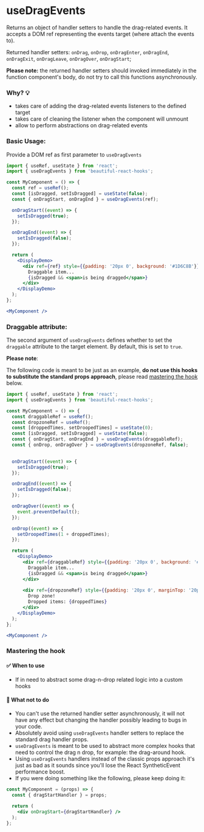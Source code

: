 # useDragEvents 

Returns an object of handler setters to handle the drag-related events.
It accepts a DOM ref representing the events target (where attach the events to).

Returned handler setters: `onDrag`, `onDrop`, `onDragEnter`, `onDragEnd`, `onDragExit`, `onDragLeave`, `onDragOver`, `onDragStart`;

**Please note:** the returned handler setters should invoked immediately in the function component's body, do not try to
call this functions asynchronously.

### Why? 💡

- takes care of adding the drag-related events listeners to the defined target
- takes care of cleaning the listener when the component will unmount
- allow to perform abstractions on drag-related events

### Basic Usage:

Provide a DOM ref as first parameter to `useDragEvents`

```jsx harmony
import { useRef, useState } from 'react';
import { useDragEvents } from 'beautiful-react-hooks'; 

const MyComponent = () => {
  const ref = useRef();
  const [isDragged, setIsDragged] = useState(false);
  const { onDragStart, onDragEnd } = useDragEvents(ref);

  onDragStart((event) => {
    setIsDragged(true);
  });

  onDragEnd((event) => {
    setIsDragged(false);
  });

  return (
    <DisplayDemo>
      <div ref={ref} style={{padding: '20px 0', background: '#1D6C8B'}}>
        Draggable item...
        {isDragged && <span>is being dragged</span>}
      </div>
    </DisplayDemo>
  );
};

<MyComponent />
```

### Draggable attribute:

The second argument of `useDragEvents` defines whether to set the `draggable` attribute to the target element.
By default, this is set to `true`.

**Please note**:

The following code is meant to be just as an example, **do not use this hooks to substitute the
standard props approach**, please read [mastering the hook](#Mastering_the_hook) below.

```jsx harmony
import { useRef, useState } from 'react';
import { useDragEvents } from 'beautiful-react-hooks'; 

const MyComponent = () => {
  const draggableRef = useRef();
  const dropzoneRef = useRef();
  const [droppedTimes, setDroopedTimes] = useState(0);
  const [isDragged, setIsDragged] = useState(false);
  const { onDragStart, onDragEnd } = useDragEvents(draggableRef);
  const { onDrop, onDragOver } = useDragEvents(dropzoneRef, false);
  

  onDragStart((event) => {
    setIsDragged(true);
  });

  onDragEnd((event) => {
    setIsDragged(false);
  });

  onDragOver((event) => {
    event.preventDefault();
  });

  onDrop((event) => {
    setDroopedTimes(1 + droppedTimes);
  });

  return (
    <DisplayDemo>
      <div ref={draggableRef} style={{padding: '20px 0', background: '#1D6C8B'}}>
        Draggable item...
        {isDragged && <span>is being dragged</span>}
      </div>
      
      <div ref={dropzoneRef} style={{padding: '20px 0', marginTop: '20px', background: '#BE496E'}}>
        Drop zone!
        Dropped items: {droppedTimes}
      </div>
    </DisplayDemo>
  );
};

<MyComponent />
```

### Mastering the hook

#### ✅ When to use
 
- If in need to abstract some drag-n-drop related logic into a custom hooks

#### 🛑 What not to do

- You can't use the returned handler setter asynchronously, it will not have any effect but changing the handler 
 possibly leading to bugs in your code.
- Absolutely avoid using `useDragEvents` handler setters to replace the standard drag handler props. 
-  `useDragEvents` is meant to be used to abstract more complex hooks that need to control the drag n drop, for example: 
the drag-around hook.
- Using `useDragEvents` handlers instead of the classic props approach it's just as bad as it sounds since you'll
lose the React SyntheticEvent performance boost.<br />
- If you were doing something like the following, please keep doing it:

```jsx harmony static noedit
const MyComponent = (props) => {
  const { dragStartHandler } = props;
    
  return (
    <div onDragStart={dragStartHandler} />
  );
};
``` 
